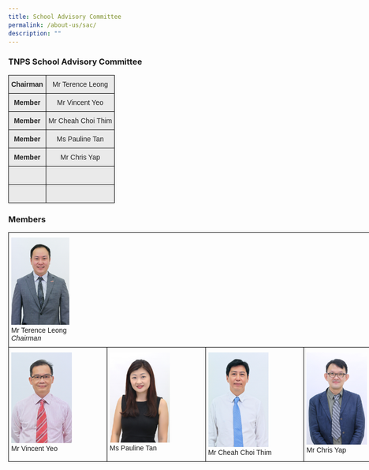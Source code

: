 ```yaml
---
title: School Advisory Committee
permalink: /about-us/sac/
description: ""
---
```

### TNPS School Advisory Committee

<style type="text/css">
.tg  {border-collapse:collapse;border-spacing:0;margin:0px auto;}
.tg td{border-color:black;border-style:solid;border-width:1px;font-family:Arial, sans-serif;font-size:14px;
  overflow:hidden;padding:10px 5px;word-break:normal;}
.tg th{border-color:black;border-style:solid;border-width:1px;font-family:Arial, sans-serif;font-size:14px;
  font-weight:normal;overflow:hidden;padding:10px 5px;word-break:normal;}
.tg .tg-n4qt{background-color:#EAEAEA;color:#222;font-weight:bold;text-align:center;vertical-align:top}
.tg .tg-ii8k{background-color:#EAEAEA;color:#222;text-align:center;vertical-align:top}
.tg .tg-ku5w{background-color:#EAEAEA;color:#222;text-align:center;vertical-align:middle}
.tg .tg-4su8{background-color:#eaeaea;text-align:left;vertical-align:top}
</style>
<table class="tg">
<tbody>
  <tr>
    <td class="tg-n4qt">Chairman</td>
    <td class="tg-ii8k">Mr Terence Leong</td>
  </tr>
  <tr>
    <td class="tg-n4qt">Member</td>
    <td class="tg-ii8k">Mr Vincent Yeo<br></td>
  </tr>
  <tr>
    <td class="tg-n4qt">Member</td>
    <td class="tg-ii8k">Mr Cheah Choi Thim</td>
  </tr>
  <tr>
    <td class="tg-n4qt">Member</td>
    <td class="tg-ii8k">Ms Pauline Tan</td>
  </tr>
  <tr>
    <td class="tg-n4qt">Member</td>
    <td class="tg-ii8k">Mr Chris Yap</td>
  </tr>
  <tr>
    <td class="tg-n4qt"><br></td>
    <td class="tg-ku5w"></td>
  </tr>
  <tr>
    <td class="tg-n4qt"><br></td>
    <td class="tg-4su8"></td>
  </tr>
</tbody>
</table>

### Members

<style type="text/css">
.tg  {border-collapse:collapse;border-spacing:0;margin:0px auto;}
.tg td{border-color:black;border-style:solid;border-width:1px;font-family:Arial, sans-serif;font-size:14px;
  overflow:hidden;padding:10px 5px;word-break:normal;}
.tg th{border-color:black;border-style:solid;border-width:1px;font-family:Arial, sans-serif;font-size:14px;
  font-weight:normal;overflow:hidden;padding:10px 5px;word-break:normal;}
.tg .tg-0lax{text-align:left;vertical-align:top}
</style>
<table class="tg" style="undefined;table-layout: fixed; width: 800px">
<colgroup>
<col style="width: 200px">
<col style="width: 200px">
<col style="width: 200px">
<col style="width: 200px">
</colgroup>
<tbody>
  <tr>
    <td class="tg-0lax" colspan="4"><img src="/images/terence leong.png" 
																				 style="width:15%"><br>Mr Terence Leong<br><em>Chairman</em></td>
  </tr>
  <tr>
    <td class="tg-0lax"><img src="/images/vincentyeo.png" 
     style="width:65%"><br>Mr Vincent Yeo</td>
    <td class="tg-0lax"><img src="/images/paulinetan.png" 
     style="width:65%"><br>Ms Pauline Tan</td>
    <td class="tg-0lax"><img src="/images/cheahchoithim.png" 
     style="width:65%"><br>Mr Cheah Choi Thim</td>
    <td class="tg-0lax"><img src="/images/chrisyap.png" 
     style="width:65%"><br>Mr Chris Yap</td>
  </tr>
</tbody>
</table>
